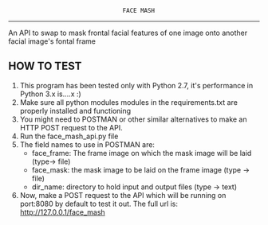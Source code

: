                                     FACE MASH
--------------------------------------------------------------------------------------------------------------
An API to swap to mask frontal facial features of one image onto another facial image's fontal frame

HOW TO TEST
----------
1. This program has been tested only with Python 2.7, it's performance in Python 3.x is....x :)
2. Make sure all python modules modules in the requirements.txt are properly installed and functioning
3. You might need to POSTMAN or other similar alternatives to make an HTTP POST request to the API.
4. Run the face_mash_api.py file
5. The field names to use in POSTMAN are:
    * face_frame: The frame image on which the mask image will be laid (type-> file)
    * face_mask: the mask image to be laid on the frame image (type ->  file)
    * dir_name: directory to hold input and output files (type -> text)
6. Now, make a POST request to the API which will be running on port:8080 by default
   to test it out.
   The full url is: http://127.0.0.1/face_mash